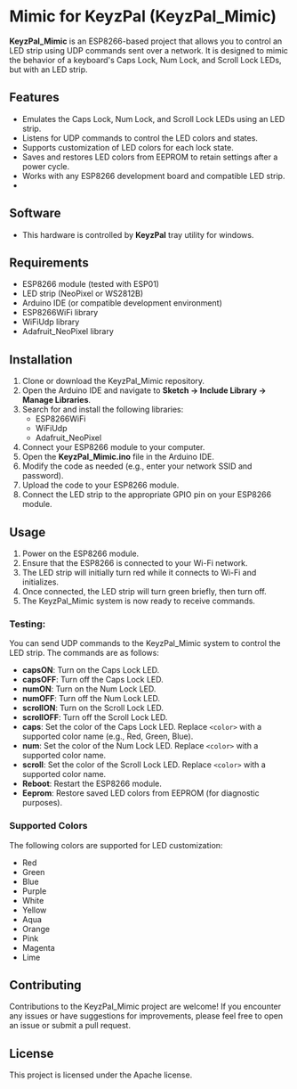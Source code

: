 # Mimic for KeyzPal (KeyzPal_Mimic)

**KeyzPal_Mimic** is an ESP8266-based project that allows you to control an LED strip using UDP commands sent over a network. It is designed to mimic the behavior of a keyboard's Caps Lock, Num Lock, and Scroll Lock LEDs, but with an LED strip.

## Features

-   Emulates the Caps Lock, Num Lock, and Scroll Lock LEDs using an LED strip.
-   Listens for UDP commands to control the LED colors and states.
-   Supports customization of LED colors for each lock state.
-   Saves and restores LED colors from EEPROM to retain settings after a power cycle.
-   Works with any ESP8266 development board and compatible LED strip.
- 
## Software

-   This hardware is controlled by **KeyzPal** tray utility for windows.

## Requirements

-   ESP8266 module (tested with ESP01)
-   LED strip (NeoPixel or WS2812B)
-   Arduino IDE (or compatible development environment)
-   ESP8266WiFi library
-   WiFiUdp library
-   Adafruit_NeoPixel library

## Installation

1.  Clone or download the KeyzPal_Mimic repository.
2.  Open the Arduino IDE and navigate to **Sketch -> Include Library -> Manage Libraries**.
3.  Search for and install the following libraries:
    -   ESP8266WiFi
    -   WiFiUdp
    -   Adafruit_NeoPixel
4.  Connect your ESP8266 module to your computer.
5.  Open the **KeyzPal_Mimic.ino** file in the Arduino IDE.
6.  Modify the code as needed (e.g., enter your network SSID and password).
7.  Upload the code to your ESP8266 module.
8.  Connect the LED strip to the appropriate GPIO pin on your ESP8266 module.

## Usage

1.  Power on the ESP8266 module.
2.  Ensure that the ESP8266 is connected to your Wi-Fi network.
3.  The LED strip will initially turn red while it connects to Wi-Fi and initializes.
4.  Once connected, the LED strip will turn green briefly, then turn off.
5.  The KeyzPal_Mimic system is now ready to receive commands.

### Testing:

You can send UDP commands to the KeyzPal_Mimic system to control the LED strip. The commands are as follows:

-   **capsON**: Turn on the Caps Lock LED.
-   **capsOFF**: Turn off the Caps Lock LED.
-   **numON**: Turn on the Num Lock LED.
-   **numOFF**: Turn off the Num Lock LED.
-   **scrollON**: Turn on the Scroll Lock LED.
-   **scrollOFF**: Turn off the Scroll Lock LED.
-   **caps<color>**: Set the color of the Caps Lock LED. Replace `<color>` with a supported color name (e.g., Red, Green, Blue).
-   **num<color>**: Set the color of the Num Lock LED. Replace `<color>` with a supported color name.
-   **scroll<color>**: Set the color of the Scroll Lock LED. Replace `<color>` with a supported color name.
-   **Reboot**: Restart the ESP8266 module.
-   **Eeprom**: Restore saved LED colors from EEPROM (for diagnostic purposes).

### Supported Colors

The following colors are supported for LED customization:

-   Red
-   Green
-   Blue
-   Purple
-   White
-   Yellow
-   Aqua
-   Orange
-   Pink
-   Magenta
-   Lime

## Contributing

Contributions to the KeyzPal_Mimic project are welcome! If you encounter any issues or have suggestions for improvements, please feel free to open an issue or submit a pull request.

## License

This project is licensed under the Apache license.

